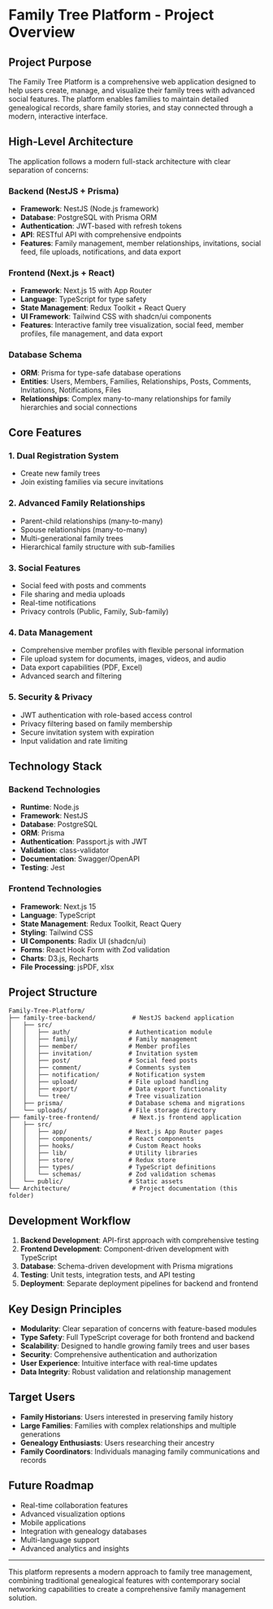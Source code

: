 # Family Tree Platform - Project Overview

## Project Purpose

The Family Tree Platform is a comprehensive web application designed to help users create, manage, and visualize their family trees with advanced social features. The platform enables families to maintain detailed genealogical records, share family stories, and stay connected through a modern, interactive interface.

## High-Level Architecture

The application follows a modern full-stack architecture with clear separation of concerns:

### Backend (NestJS + Prisma)

- **Framework**: NestJS (Node.js framework)
- **Database**: PostgreSQL with Prisma ORM
- **Authentication**: JWT-based with refresh tokens
- **API**: RESTful API with comprehensive endpoints
- **Features**: Family management, member relationships, invitations, social feed, file uploads, notifications, and data export

### Frontend (Next.js + React)

- **Framework**: Next.js 15 with App Router
- **Language**: TypeScript for type safety
- **State Management**: Redux Toolkit + React Query
- **UI Framework**: Tailwind CSS with shadcn/ui components
- **Features**: Interactive family tree visualization, social feed, member profiles, file management, and data export

### Database Schema

- **ORM**: Prisma for type-safe database operations
- **Entities**: Users, Members, Families, Relationships, Posts, Comments, Invitations, Notifications, Files
- **Relationships**: Complex many-to-many relationships for family hierarchies and social connections

## Core Features

### 1. Dual Registration System

- Create new family trees
- Join existing families via secure invitations

### 2. Advanced Family Relationships

- Parent-child relationships (many-to-many)
- Spouse relationships (many-to-many)
- Multi-generational family trees
- Hierarchical family structure with sub-families

### 3. Social Features

- Social feed with posts and comments
- File sharing and media uploads
- Real-time notifications
- Privacy controls (Public, Family, Sub-family)

### 4. Data Management

- Comprehensive member profiles with flexible personal information
- File upload system for documents, images, videos, and audio
- Data export capabilities (PDF, Excel)
- Advanced search and filtering

### 5. Security & Privacy

- JWT authentication with role-based access control
- Privacy filtering based on family membership
- Secure invitation system with expiration
- Input validation and rate limiting

## Technology Stack

### Backend Technologies

- **Runtime**: Node.js
- **Framework**: NestJS
- **Database**: PostgreSQL
- **ORM**: Prisma
- **Authentication**: Passport.js with JWT
- **Validation**: class-validator
- **Documentation**: Swagger/OpenAPI
- **Testing**: Jest

### Frontend Technologies

- **Framework**: Next.js 15
- **Language**: TypeScript
- **State Management**: Redux Toolkit, React Query
- **Styling**: Tailwind CSS
- **UI Components**: Radix UI (shadcn/ui)
- **Forms**: React Hook Form with Zod validation
- **Charts**: D3.js, Recharts
- **File Processing**: jsPDF, xlsx

## Project Structure

```
Family-Tree-Platform/
├── family-tree-backend/          # NestJS backend application
│   ├── src/
│   │   ├── auth/                # Authentication module
│   │   ├── family/              # Family management
│   │   ├── member/              # Member profiles
│   │   ├── invitation/          # Invitation system
│   │   ├── post/                # Social feed posts
│   │   ├── comment/             # Comments system
│   │   ├── notification/        # Notification system
│   │   ├── upload/              # File upload handling
│   │   ├── export/              # Data export functionality
│   │   └── tree/                # Tree visualization
│   ├── prisma/                  # Database schema and migrations
│   └── uploads/                 # File storage directory
├── family-tree-frontend/         # Next.js frontend application
│   ├── src/
│   │   ├── app/                 # Next.js App Router pages
│   │   ├── components/          # React components
│   │   ├── hooks/               # Custom React hooks
│   │   ├── lib/                 # Utility libraries
│   │   ├── store/               # Redux store
│   │   ├── types/               # TypeScript definitions
│   │   └── schemas/             # Zod validation schemas
│   └── public/                  # Static assets
└── Architecture/                 # Project documentation (this folder)
```

## Development Workflow

1. **Backend Development**: API-first approach with comprehensive testing
2. **Frontend Development**: Component-driven development with TypeScript
3. **Database**: Schema-driven development with Prisma migrations
4. **Testing**: Unit tests, integration tests, and API testing
5. **Deployment**: Separate deployment pipelines for backend and frontend

## Key Design Principles

- **Modularity**: Clear separation of concerns with feature-based modules
- **Type Safety**: Full TypeScript coverage for both frontend and backend
- **Scalability**: Designed to handle growing family trees and user bases
- **Security**: Comprehensive authentication and authorization
- **User Experience**: Intuitive interface with real-time updates
- **Data Integrity**: Robust validation and relationship management

## Target Users

- **Family Historians**: Users interested in preserving family history
- **Large Families**: Families with complex relationships and multiple generations
- **Genealogy Enthusiasts**: Users researching their ancestry
- **Family Coordinators**: Individuals managing family communications and records

## Future Roadmap

- Real-time collaboration features
- Advanced visualization options
- Mobile applications
- Integration with genealogy databases
- Multi-language support
- Advanced analytics and insights

---

This platform represents a modern approach to family tree management, combining traditional genealogical features with contemporary social networking capabilities to create a comprehensive family management solution.
